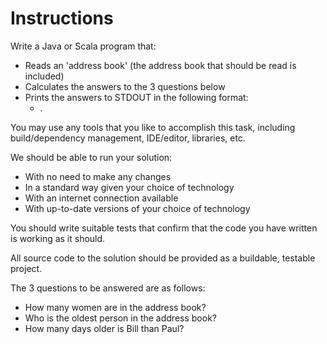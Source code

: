 # Instructions

Write a Java or Scala program that:

* Reads an 'address book' (the address book that should be read is included)
* Calculates the answers to the 3 questions below
* Prints the answers to STDOUT in the following format:
  * <question number>. <answer><new line>

You may use any tools that you like to accomplish this task, including build/dependency management, IDE/editor, libraries, etc.

We should be able to run your solution:

* With no need to make any changes
* In a standard way given your choice of technology
* With an internet connection available
* With up-to-date versions of your choice of technology

You should write suitable tests that confirm that the code you have written is working as it should.

All source code to the solution should be provided as a buildable, testable project.

The 3 questions to be answered are as follows:

* How many women are in the address book?
* Who is the oldest person in the address book?
* How many days older is Bill than Paul?
